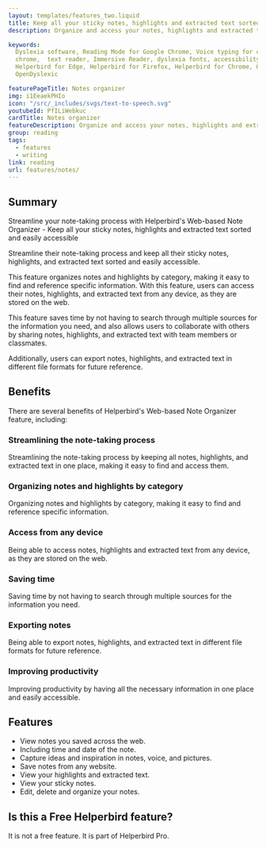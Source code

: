 ```yaml
---
layout: templates/features_two.liquid
title: Keep all your sticky notes, highlights and extracted text sorted and easily accessible
description: Organize and access your notes, highlights and extracted text from any device with Helperbird's Web-based Note Organizer feature

keywords:
  Dyslexia software, Reading Mode for Google Chrome, Voice typing for chrome, Text to speech for
  chrome,  text reader, Immersive Reader, dyslexia fonts, accessibility software, dyslexia software,
  Helperbird for Edge, Helperbird for Firefox, Helperbird for Chrome, Opendyslexic for Chrome,
  OpenDyslexic

featurePageTitle: Notes organizer
img: i1EeaekPHIo
icon: "/src/_includes/svgs/text-to-speech.svg"
youtubeId: PfILiWebkuc
cardTitle: Notes organizer
featureDescription: Organize and access your notes, highlights and extracted text from any device with Helperbird's Web-based Note Organizer feature
group: reading
tags: 
  - features
  - writing
link: reading
url: features/notes/
---
```



## Summary

Streamline your note-taking process with Helperbird's Web-based Note Organizer - Keep all your sticky notes, highlights and extracted text sorted and easily accessible


Streamline their note-taking process and keep all their sticky notes, highlights, and extracted text sorted and easily accessible. 

This feature organizes notes and highlights by category, making it easy to find and reference specific information. 
With this feature, users can access their notes, highlights, and extracted text from any device, as they are stored on the web. 

This feature saves time by not having to search through multiple sources for the information you need, and also allows users to collaborate with others by sharing notes, highlights, and extracted text with team members or classmates. 

Additionally, users can export notes, highlights, and extracted text in different file formats for future reference.


## Benefits
There are several benefits of Helperbird's Web-based Note Organizer feature, including:

### Streamlining the note-taking process
Streamlining the note-taking process by keeping all notes, highlights, and extracted text in one place, making it easy to find and access them.

### Organizing notes and highlights by category
Organizing notes and highlights by category, making it easy to find and reference specific information.

### Access from any device
Being able to access notes, highlights and extracted text from any device, as they are stored on the web.


### Saving time
Saving time by not having to search through multiple sources for the information you need.

### Exporting notes
Being able to export notes, highlights, and extracted text in different file formats for future reference.

### Improving productivity
Improving productivity by having all the necessary information in one place and easily accessible.


## Features

- View notes you saved across the web.
- Including time and date of the note.
- Capture ideas and inspiration in notes, voice, and pictures.
- Save notes from any website.
- View your highlights and extracted text.
- View your sticky notes.
- Edit, delete and organize your notes.


## Is this a Free Helperbird feature?
It is not a free feature. It is part of Helperbird Pro.













































